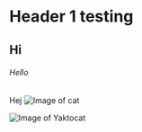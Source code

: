 # Header 1 testing 
## Hi
###### Hello 
Hej
![Image of cat](https://upload.wikimedia.org/wikipedia/commons/9/9b/Gustav_chocolate.jpg)


![Image of Yaktocat](https://octodex.github.com/images/yaktocat.png)
